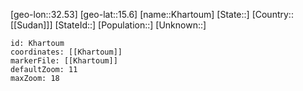 ﻿---
location: [15.6,32.53]
mapzoom: [7,12] 
mapmarker: city 
type: City
tags:
- geo/City


SpocWebEntityId: 31412
isDeleted: false
confidential: public

---
[geo-lon::32.53]
[geo-lat::15.6]
[name::Khartoum]
[State::]
[Country::[[Sudan]]]
[StateId::]
[Population::]
[Unknown::]


```leaflet
id: Khartoum
coordinates: [[Khartoum]]
markerFile: [[Khartoum]]
defaultZoom: 11 
maxZoom: 18
```
